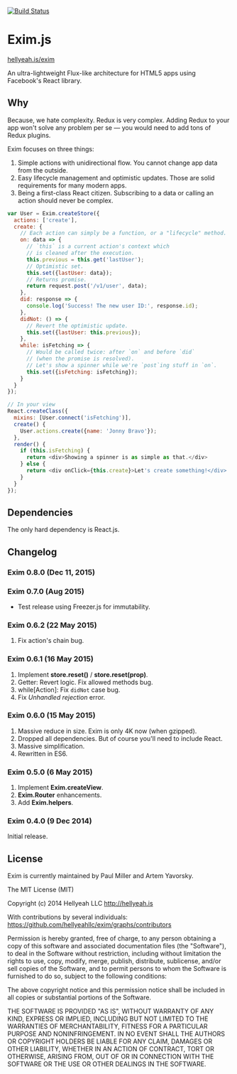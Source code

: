 [![Build Status](https://travis-ci.org/hellyeahllc/exim.svg?branch=new-master)](https://travis-ci.org/hellyeahllc/exim)

# Exim.js

[hellyeah.is/exim](http://hellyeah.is/exim/)

An ultra-lightweight Flux-like architecture for HTML5 apps using Facebook's React library.

## Why

Because, we hate complexity. Redux is very complex. Adding Redux to your app won't solve any problem per se — you would need to add tons of Redux plugins.

Exim focuses on three things:

1. Simple actions with unidirectional flow. You cannot change app data from the outside.
2. Easy lifecycle management and optimistic updates. Those are solid requirements for many modern apps.
3. Being a first-class React citizen. Subscribing to a data or calling an action should never be complex.

```javascript
var User = Exim.createStore({
  actions: ['create'],
  create: {
    // Each action can simply be a function, or a "lifecycle" method.
    on: data => {
      // `this` is a current action's context which
      // is cleaned after the execution.
      this.previous = this.get('lastUser');
      // Optimistic set.
      this.set({lastUser: data});
      // Returns promise.
      return request.post('/v1/user', data);
    },
    did: response => {
      console.log('Success! The new user ID:', response.id);
    },
    didNot: () => {
      // Revert the optimistic update.
      this.set({lastUser: this.previous});
    },
    while: isFetching => {
      // Would be called twice: after `on` and before `did`
      // (when the promise is resolved).
      // Let's show a spinner while we're `post`ing stuff in `on`.
      this.set({isFetching: isFetching});
    }
  }
});

// In your view
React.createClass({
  mixins: [User.connect('isFetching')],
  create() {
    User.actions.create({name: 'Jonny Bravo'});
  },
  render() {
    if (this.isFetching) {
      return <div>Showing a spinner is as simple as that.</div>
    } else {
      return <div onClick={this.create}>Let's create something!</div>
    }
  }
});

```

## Dependencies

The only hard dependency is React.js.

## Changelog

### Exim 0.8.0 (Dec 11, 2015)

### Exim 0.7.0 (Aug 2015)

* Test release using Freezer.js for immutability.

### Exim 0.6.2 (22 May 2015)

1. Fix action's chain bug.

### Exim 0.6.1 (16 May 2015)

1. Implement **store.reset()** / **store.reset(prop)**.
2. Getter: Revert logic. Fix allowed methods bug.
3. while[Action]: Fix `didNot` case bug.
4. Fix *Unhandled rejection* error.

### Exim 0.6.0 (15 May 2015)

1. Massive reduce in size. Exim is only 4K now (when gzipped).
2. Dropped all dependencies. But of course you'll need to include React.
3. Massive simplification.
4. Rewritten in ES6.

### Exim 0.5.0 (6 May 2015)

1. Implement **Exim.createView**.
2. **Exim.Router** enhancements.
3. Add **Exim.helpers**.

### Exim 0.4.0 (9 Dec 2014)

Initial release.

## License

Exim is currently maintained by Paul Miller and Artem Yavorsky.

The MIT License (MIT)

Copyright (c) 2014 Hellyeah LLC http://hellyeah.is

With contributions by several individuals: https://github.com/hellyeahllc/exim/graphs/contributors

Permission is hereby granted, free of charge, to any person obtaining a copy of
this software and associated documentation files (the "Software"), to deal in
the Software without restriction, including without limitation the rights to
use, copy, modify, merge, publish, distribute, sublicense, and/or sell copies of
the Software, and to permit persons to whom the Software is furnished to do so,
subject to the following conditions:

The above copyright notice and this permission notice shall be included in all
copies or substantial portions of the Software.

THE SOFTWARE IS PROVIDED "AS IS", WITHOUT WARRANTY OF ANY KIND, EXPRESS OR
IMPLIED, INCLUDING BUT NOT LIMITED TO THE WARRANTIES OF MERCHANTABILITY, FITNESS
FOR A PARTICULAR PURPOSE AND NONINFRINGEMENT. IN NO EVENT SHALL THE AUTHORS OR
COPYRIGHT HOLDERS BE LIABLE FOR ANY CLAIM, DAMAGES OR OTHER LIABILITY, WHETHER
IN AN ACTION OF CONTRACT, TORT OR OTHERWISE, ARISING FROM, OUT OF OR IN
CONNECTION WITH THE SOFTWARE OR THE USE OR OTHER DEALINGS IN THE SOFTWARE.
